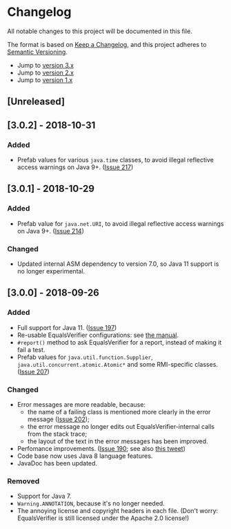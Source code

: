 # Changelog

All notable changes to this project will be documented in this file.

The format is based on [Keep a Changelog](https://keepachangelog.com/en/1.0.0/),
and this project adheres to [Semantic Versioning](https://semver.org/spec/v2.0.0.html).

* Jump to [version 3.x](#3.x)
* Jump to [version 2.x](#2.x)
* Jump to [version 1.x](#1.x)


## [Unreleased]


<a name="3.x"/>

## [3.0.2] - 2018-10-31
### Added
- Prefab values for various `java.time` classes, to avoid illegal reflective access warnings on Java 9+. ([Issue 217](https://github.com/jqno/equalsverifier/issues/217))

## [3.0.1] - 2018-10-29
### Added
- Prefab value for `java.net.URI`, to avoid illegal reflective access warnings on Java 9+. ([Issue 214](https://github.com/jqno/equalsverifier/issues/214))

### Changed
- Updated internal ASM dependency to version 7.0, so Java 11 support is no longer experimental.

## [3.0.0] - 2018-09-26
### Added
- Full support for Java 11. ([Issue 197](https://github.com/jqno/equalsverifier/issues/197))
- Re-usable EqualsVerifier configurations: see [the manual](/equalsverifier/manual/reusing-configurations).
- `#report()` method to ask EqualsVerifier for a report, instead of making it fail a test.
- Prefab values for `java.util.function.Supplier`, `java.util.concurrent.atomic.Atomic*` and some RMI-specific classes. ([Issue 207](https://github.com/jqno/equalsverifier/issues/207))

### Changed
- Error messages are more readable, because:
  - the name of a failing class is mentioned more clearly in the error message ([Issue 202](https://github.com/jqno/equalsverifier/issues/202));
  - the error message no longer edits out EqualsVerifier-internal calls from the stack trace;
  - the layout of the text in the error messages has been improved.
- Perfomance improvements. ([Issue 190](https://github.com/jqno/equalsverifier/issues/190); see also [this tweet](https://twitter.com/jqno/status/1002562042862231552))
- Code base now uses Java 8 language features.
- JavaDoc has been updated.

### Removed
- Support for Java 7.
- `Warning.ANNOTATION`, because it's no longer needed.
- The annoying license and copyright headers in each file. (Don't worry: EqualsVerifier is still licensed under the Apache 2.0 license!)


<a name="2.x"/>


<a name="1.x"/>

